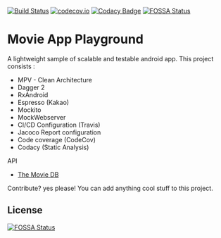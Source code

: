 [![Build Status](https://travis-ci.org/anton46/Movie-App-Playground.svg?branch=master)](https://travis-ci.org/anton46/Movie-App-Playground)
[![codecov.io](https://codecov.io/gh/anton46/movie-app-playground/branch/master/graph/badge.svg)](https://codecov.io/gh/anton46/movie-app-playground)
[![Codacy Badge](https://api.codacy.com/project/badge/Grade/78adfa0255044601b1def6ba29a60954)](https://www.codacy.com/app/anton46/Movie-App-Playground?utm_source=github.com&amp;utm_medium=referral&amp;utm_content=anton46/Movie-App-Playground&amp;utm_campaign=Badge_Grade)
[![FOSSA Status](https://app.fossa.io/api/projects/git%2Bgithub.com%2Fanton46%2FMovie-App-Playground.svg?type=shield)](https://app.fossa.io/projects/git%2Bgithub.com%2Fanton46%2FMovie-App-Playground?ref=badge_shield)

# Movie App Playground
A lightweight sample of scalable and testable android app. This project consists :
- MPV - Clean Architecture
- Dagger 2
- RxAndroid
- Espresso (Kakao)
- Mockito
- MockWebserver
- CI/CD Configuration (Travis)
- Jacoco Report configuration  
- Code coverage (CodeCov)
- Codacy (Static Analysis)

API
- [The Movie DB](http://themoviedb.org)

Contribute? yes please! You can add anything cool stuff to this project.

## License
[![FOSSA Status](https://app.fossa.io/api/projects/git%2Bgithub.com%2Fanton46%2FMovie-App-Playground.svg?type=large)](https://app.fossa.io/projects/git%2Bgithub.com%2Fanton46%2FMovie-App-Playground?ref=badge_large)
